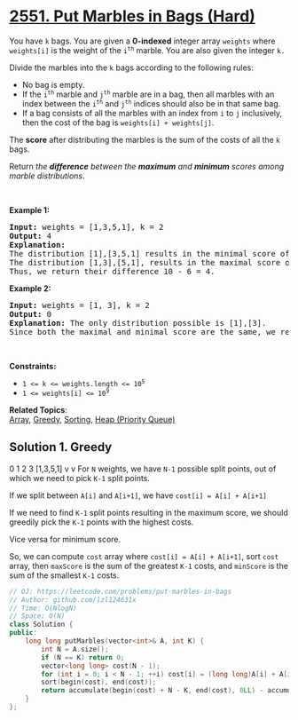 # [2551. Put Marbles in Bags (Hard)](https://leetcode.com/problems/put-marbles-in-bags)

<p>You have <code>k</code> bags. You are given a <strong>0-indexed</strong> integer array <code>weights</code> where <code>weights[i]</code> is the weight of the <code>i<sup>th</sup></code> marble. You are also given the integer <code>k.</code></p>
<p>Divide the marbles into the <code>k</code> bags according to the following rules:</p>
<ul>
	<li>No bag is empty.</li>
	<li>If the <code>i<sup>th</sup></code> marble and <code>j<sup>th</sup></code> marble are in a bag, then all marbles with an index between the <code>i<sup>th</sup></code> and <code>j<sup>th</sup></code> indices should also be in that same bag.</li>
	<li>If a bag consists of all the marbles with an index from <code>i</code> to <code>j</code> inclusively, then the cost of the bag is <code>weights[i] + weights[j]</code>.</li>
</ul>
<p>The <strong>score</strong> after distributing the marbles is the sum of the costs of all the <code>k</code> bags.</p>
<p>Return <em>the <strong>difference</strong> between the <strong>maximum</strong> and <strong>minimum</strong> scores among marble distributions</em>.</p>
<p>&nbsp;</p>
<p><strong class="example">Example 1:</strong></p>
<pre><strong>Input:</strong> weights = [1,3,5,1], k = 2
<strong>Output:</strong> 4
<strong>Explanation:</strong> 
The distribution [1],[3,5,1] results in the minimal score of (1+1) + (3+1) = 6. 
The distribution [1,3],[5,1], results in the maximal score of (1+3) + (5+1) = 10. 
Thus, we return their difference 10 - 6 = 4.
</pre>
<p><strong class="example">Example 2:</strong></p>
<pre><strong>Input:</strong> weights = [1, 3], k = 2
<strong>Output:</strong> 0
<strong>Explanation:</strong> The only distribution possible is [1],[3]. 
Since both the maximal and minimal score are the same, we return 0.
</pre>
<p>&nbsp;</p>
<p><strong>Constraints:</strong></p>
<ul>
	<li><code>1 &lt;= k &lt;= weights.length &lt;= 10<sup>5</sup></code></li>
	<li><code>1 &lt;= weights[i] &lt;= 10<sup>9</sup></code></li>
</ul>

**Related Topics**:  
[Array](https://leetcode.com/tag/array/), [Greedy](https://leetcode.com/tag/greedy/), [Sorting](https://leetcode.com/tag/sorting/), [Heap (Priority Queue)](https://leetcode.com/tag/heap-priority-queue/)

## Solution 1. Greedy
 0 1 2 3
[1,3,5,1]
  v v 
For `N` weights, we have `N-1` possible split points, out of which we need to pick `K-1` split points.

If we split between `A[i]` and `A[i+1]`, we have `cost[i] = A[i] + A[i+1]`

If we need to find `K-1` split points resulting in the maximum score, we should greedily pick the `K-1` points with the highest costs.

Vice versa for minimum score.

So, we can compute `cost` array where `cost[i] = A[i] + A[i+1]`, sort `cost` array, then `maxScore` is the sum of the greatest `K-1` costs, and `minScore` is the sum of the smallest `K-1` costs.

```cpp
// OJ: https://leetcode.com/problems/put-marbles-in-bags
// Author: github.com/lzl124631x
// Time: O(NlogN)
// Space: O(N)
class Solution {
public:
    long long putMarbles(vector<int>& A, int K) {
        int N = A.size();
        if (N == K) return 0;
        vector<long long> cost(N - 1);
        for (int i = 0; i < N - 1; ++i) cost[i] = (long long)A[i] + A[i + 1];
        sort(begin(cost), end(cost));
        return accumulate(begin(cost) + N - K, end(cost), 0LL) - accumulate(begin(cost), begin(cost) + K - 1, 0LL);
    }
};
```